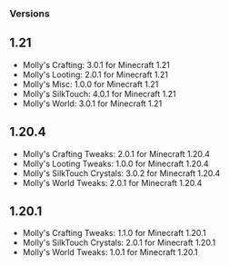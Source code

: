 ### Versions

## 1.21

* Molly's Crafting: 3.0.1 for Minecraft 1.21
* Molly's Looting: 2.0.1 for Minecraft 1.21
* Molly's Misc: 1.0.0 for Minecraft 1.21
* Molly's SilkTouch: 4.0.1 for Minecraft 1.21
* Molly's World: 3.0.1 for Minecraft 1.21

## 1.20.4

* Molly's Crafting Tweaks: 2.0.1 for Minecraft 1.20.4
* Molly's Looting Tweaks: 1.0.0 for Minecraft 1.20.4
* Molly's SilkTouch Crystals: 3.0.2 for Minecraft 1.20.4
* Molly's World Tweaks: 2.0.1 for Minecraft 1.20.4

## 1.20.1

* Molly's Crafting Tweaks: 1.1.0 for Minecraft 1.20.1
* Molly's SilkTouch Crystals: 2.0.1 for Minecraft 1.20.1
* Molly's World Tweaks: 1.0.1 for Minecraft 1.20.1